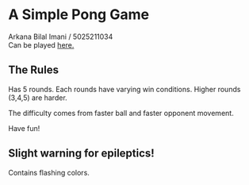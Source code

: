 # A Simple Pong Game
Arkana Bilal Imani / 5025211034  
Can be played [here.](https://zkila.github.io)
## The Rules
Has 5 rounds. Each rounds have varying win conditions. Higher rounds (3,4,5) are harder.

The difficulty comes from faster ball and faster opponent movement.

Have fun!

## Slight warning for epileptics!
Contains flashing colors.
